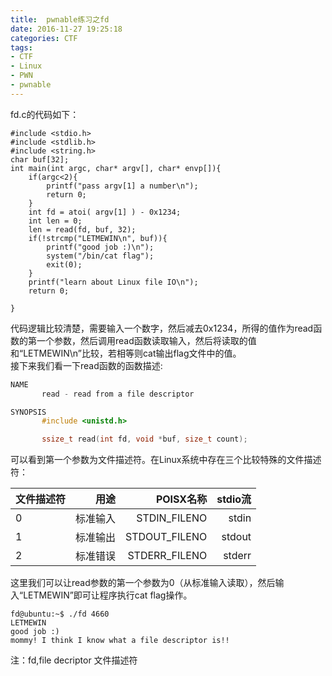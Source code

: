 ```yaml
---
title:  pwnable练习之fd 
date: 2016-11-27 19:25:18
categories: CTF
tags:
- CTF
- Linux
- PWN
- pwnable
---
```

fd.c的代码如下：
```
#include <stdio.h>
#include <stdlib.h>
#include <string.h>
char buf[32];
int main(int argc, char* argv[], char* envp[]){
	if(argc<2){
		printf("pass argv[1] a number\n");
		return 0;
	}
	int fd = atoi( argv[1] ) - 0x1234;
	int len = 0;
	len = read(fd, buf, 32);
	if(!strcmp("LETMEWIN\n", buf)){
		printf("good job :)\n");
		system("/bin/cat flag");
		exit(0);
	}
	printf("learn about Linux file IO\n");
	return 0;

}

```
代码逻辑比较清楚，需要输入一个数字，然后减去0x1234，所得的值作为read函数的第一个参数，然后调用read函数读取输入，然后将读取的值和“LETMEWIN\n”比较，若相等则cat输出flag文件中的值。  
接下来我们看一下read函数的函数描述:
<!-- more -->
```c
NAME
       read - read from a file descriptor

SYNOPSIS
       #include <unistd.h>

       ssize_t read(int fd, void *buf, size_t count);

```
可以看到第一个参数为文件描述符。在Linux系统中存在三个比较特殊的文件描述符：  

| 文件描述符  |  用途  | POISX名称   |  stdio流  |
| ------------|-------:| -----------:| ---------:|
|0            |标准输入|STDIN_FILENO |  stdin    |
|1            |标准输出|STDOUT_FILENO|  stdout   |
|2            |标准错误|STDERR_FILENO|  stderr   |
这里我们可以让read参数的第一个参数为0（从标准输入读取），然后输入“LETMEWIN”即可让程序执行cat flag操作。
```
fd@ubuntu:~$ ./fd 4660
LETMEWIN
good job :)
mommy! I think I know what a file descriptor is!!

```
注：fd,file decriptor 文件描述符

